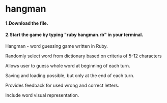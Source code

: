 # hangman

#### 1.Download the file.

#### 2.Start the game by typing "ruby hangman.rb" in your terminal.


Hangman - word guessing game written in Ruby.


Randomly select word from dictionary based on criteria of 5-12 characters

Allows user to guess whole word at beginning of each turn.

Saving and loading possible, but only at the end of each turn.

Provides feedback for used wrong and correct letters.

Include word visual representation.
